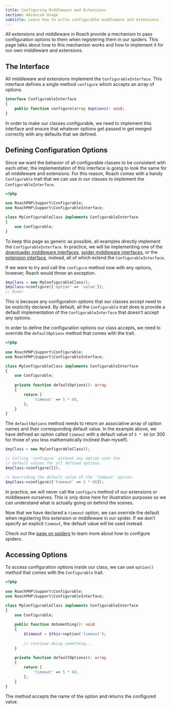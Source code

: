 ```yaml
---
title: Configuring Middleware and Extensions
section: Advanced Usage
subtitle: Learn how to write configurable middleware and extensions.
---
```


All extensions and middleware in Roach provide a mechanism to pass configuration options to them when registering them in our spiders. This page talks about how to this mechanism works and how to implement it for our own middleware and extensions.

## The Interface

All middleware and extensions implement the `ConfigurableInterface`. This interface defines a single method `configure` which accepts an array of options.

<CodeBlock>

```php
interface ConfigurableInterface
{
    public function configure(array $options): void;
}
```

</CodeBlock>

In order to make our classes configurable, we need to implement this interface and ensure that whatever options get passed in get merged correctly with any defaults that we defined.

## Defining Configuration Options

Since we want the behavior of all configurable classes to be consistent with each other, the implementation of this interface is going to look the same for all middleware and extensions. For this reason, Roach comes with a handy `Configurable` trait that we can use in our classes to implement the `ConfigurableInterface`.

<CodeBlock>

```php
<?php
    
use RoachPHP\Support\Configurable;
use RoachPHP\Support\ConfigurableInterface;

class MyConfigurableClass implements ConfigurableInterface
{
    use Configurable;
}
```

</CodeBlock>

<Callout>

To keep this page as generic as possible, all examples directly implement the `ConfigurableInterface`. In practice, we will be implementing one of the [downloader middleware interfaces](/docs/downloader-middleware), [spider middleware interfaces](/docs/spider-middleware), or the [extension interface](/docs/extensions#writing-extensions), instead, all of which extend the `ConfigurableInterface`.

</Callout>

If we were to try and call the `configure` method now with any options, however, Roach would throw an exception. 

<CodeBlock>

```php
$myClass = new MyConfigurableClass();
$myClass->configure(['option' => 'value']);
// Boom!
```

</CodeBlock>

This is because any configuration options that our classes accept need to be explicitly declared. By default, all the `Configurable` trait does is provide a default implementation of the `ConfigurableInterface` that doesn’t accept any options. 

In order to define the configuration options our class accepts, we need to override the `defaultOptions` method that comes with the trait.

<CodeBlock>

```php
<?php
    
use RoachPHP\Support\Configurable;
use RoachPHP\Support\ConfigurableInterface;

class MyConfigurableClass implements ConfigurableInterface
{
    use Configurable;
    
    private function defaultOptions(): array
    {
        return [
            'timeout' => 5 * 60,
        ];
    }
}
```

</CodeBlock>

The `defaultOptions` method needs to return an associative array of option names and their corresponding default value. In the example above, we have defined an option called `timeout` with a default value of `5 * 60` (or 300 for those of you less mathematically inclined than myself).

<CodeBlock>

```php
$myClass = new MyConfigurableClass();

// Calling `configure` without any option uses the
// default values for all defined options.
$myClass->configure([]);

// Overriding the default value of the `timeout` option.
$myClass->configure(['timeout' => 2 * 60]);
```

</CodeBlock>

<Callout>

In practice, we will never call the `configure` method of our extensions or middleware ourselves. This is only done here for illustration purposes so we can understand what is actually going on behind the scenes.

</Callout>

Now that we have declared a `timeout` option, we can override the default when registering this extension or middleware in our spider. If we don’t specify an explicit `timeout`, the default value will be used instead.

Check out the [page on spiders](/docs/spiders#passing-options-to-middleware) to learn more about how to configure spiders.

## Accessing Options

To access configuration options inside our class, we can use `option()` method that comes with the `Configurable` trait.

<CodeBlock>

```php
<?php
    
use RoachPHP\Support\Configurable;
use RoachPHP\Support\ConfigurableInterface;

class MyConfigurableClass implements ConfigurableInterface
{
    use Configurable;
    
    public function doSomething(): void
    {
        $timeout = $this->option('timeout');
        
        // continue doing something...
    }
    
    private function defaultOptions(): array
    {
        return [
            'timeout' => 5 * 60,
        ];
    }
}
```

</CodeBlock>

The method accepts the name of the option and returns the configured value. 
